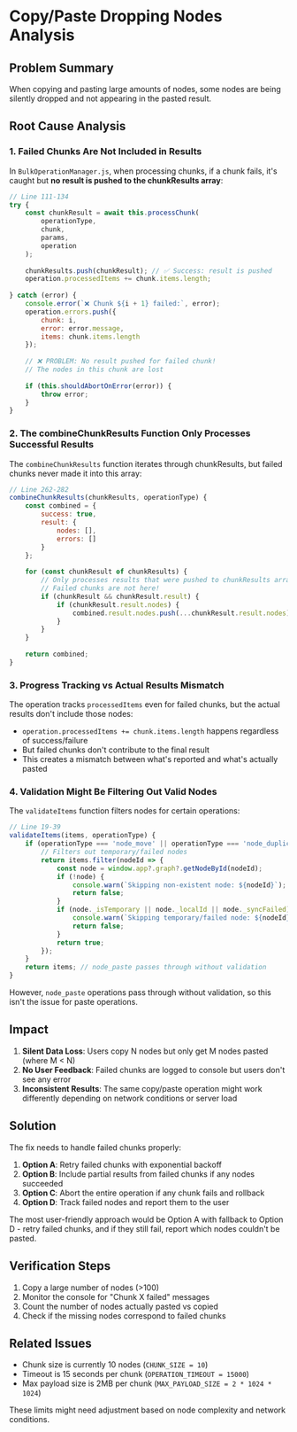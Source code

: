 # Copy/Paste Dropping Nodes Analysis

## Problem Summary
When copying and pasting large amounts of nodes, some nodes are being silently dropped and not appearing in the pasted result.

## Root Cause Analysis

### 1. Failed Chunks Are Not Included in Results

In `BulkOperationManager.js`, when processing chunks, if a chunk fails, it's caught but **no result is pushed to the chunkResults array**:

```javascript
// Line 111-134
try {
    const chunkResult = await this.processChunk(
        operationType,
        chunk,
        params,
        operation
    );
    
    chunkResults.push(chunkResult); // ✅ Success: result is pushed
    operation.processedItems += chunk.items.length;
    
} catch (error) {
    console.error(`❌ Chunk ${i + 1} failed:`, error);
    operation.errors.push({
        chunk: i,
        error: error.message,
        items: chunk.items.length
    });
    
    // ❌ PROBLEM: No result pushed for failed chunk!
    // The nodes in this chunk are lost
    
    if (this.shouldAbortOnError(error)) {
        throw error;
    }
}
```

### 2. The combineChunkResults Function Only Processes Successful Results

The `combineChunkResults` function iterates through chunkResults, but failed chunks never made it into this array:

```javascript
// Line 262-282
combineChunkResults(chunkResults, operationType) {
    const combined = {
        success: true,
        result: {
            nodes: [],
            errors: []
        }
    };
    
    for (const chunkResult of chunkResults) {
        // Only processes results that were pushed to chunkResults array
        // Failed chunks are not here!
        if (chunkResult && chunkResult.result) {
            if (chunkResult.result.nodes) {
                combined.result.nodes.push(...chunkResult.result.nodes);
            }
        }
    }
    
    return combined;
}
```

### 3. Progress Tracking vs Actual Results Mismatch

The operation tracks `processedItems` even for failed chunks, but the actual results don't include those nodes:

- `operation.processedItems += chunk.items.length` happens regardless of success/failure
- But failed chunks don't contribute to the final result
- This creates a mismatch between what's reported and what's actually pasted

### 4. Validation Might Be Filtering Out Valid Nodes

The `validateItems` function filters nodes for certain operations:

```javascript
// Line 19-39
validateItems(items, operationType) {
    if (operationType === 'node_move' || operationType === 'node_duplicate') {
        // Filters out temporary/failed nodes
        return items.filter(nodeId => {
            const node = window.app?.graph?.getNodeById(nodeId);
            if (!node) {
                console.warn(`Skipping non-existent node: ${nodeId}`);
                return false;
            }
            if (node._isTemporary || node._localId || node._syncFailed) {
                console.warn(`Skipping temporary/failed node: ${nodeId}`);
                return false;
            }
            return true;
        });
    }
    return items; // node_paste passes through without validation
}
```

However, `node_paste` operations pass through without validation, so this isn't the issue for paste operations.

## Impact

1. **Silent Data Loss**: Users copy N nodes but only get M nodes pasted (where M < N)
2. **No User Feedback**: Failed chunks are logged to console but users don't see any error
3. **Inconsistent Results**: The same copy/paste operation might work differently depending on network conditions or server load

## Solution

The fix needs to handle failed chunks properly:

1. **Option A**: Retry failed chunks with exponential backoff
2. **Option B**: Include partial results from failed chunks if any nodes succeeded
3. **Option C**: Abort the entire operation if any chunk fails and rollback
4. **Option D**: Track failed nodes and report them to the user

The most user-friendly approach would be Option A with fallback to Option D - retry failed chunks, and if they still fail, report which nodes couldn't be pasted.

## Verification Steps

1. Copy a large number of nodes (>100)
2. Monitor the console for "Chunk X failed" messages
3. Count the number of nodes actually pasted vs copied
4. Check if the missing nodes correspond to failed chunks

## Related Issues

- Chunk size is currently 10 nodes (`CHUNK_SIZE = 10`)
- Timeout is 15 seconds per chunk (`OPERATION_TIMEOUT = 15000`)
- Max payload size is 2MB per chunk (`MAX_PAYLOAD_SIZE = 2 * 1024 * 1024`)

These limits might need adjustment based on node complexity and network conditions.